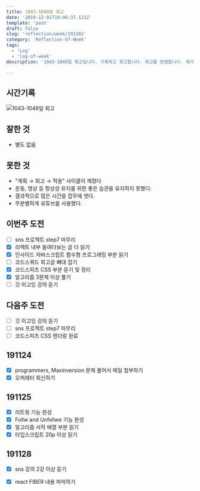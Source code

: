 ```yaml
---
title: 1043-1049일 회고
date: '2019-12-01T10:46:37.121Z'
template: 'post'
draft: false
slug: 'reflection/week/191201'
category: 'Reflection-Of-Week'
tags:
  - 'Log'
  - 'log-of-week'
description: '1043-1049일 회고입니다. 기록하고 회고합니다. 회고를 반영합니다. 제가 자라는 방식입니다.'

---
```


## 시간기록 

![1043-1049일 회고](https://user-images.githubusercontent.com/35516239/69940907-b6eac080-1526-11ea-8914-801f9b7ba8b9.png)

## 잘한 것

- 별도 없음

## 못한 것

- "계획 &rarr; 회고 &rarr; 적용" 사이클이 깨졌다
- 운동, 명상 등 항상성 유지를 위한 좋은 습관을 유지하지  못했다.
- 결과적으로 많은 시간을 잡무에 썻다. 
- 무분별하게 유튜브를 사용했다. 

## 이번주 도전

- [ ] sns 프로젝트 step7 마무리 
- [x] 리엑트 내부 들여다보는 글 다 읽기
- [x] 인사이드 자바스크립트 함수형 프로그래밍 부분 읽기 
- [ ] 코드스쿼드 회고글 뼈대 잡기 
- [x] 코드스피츠 CSS 부분 듣기 및 정리 
- [x] 알고리즘 3문제 이상 풀기 
- [ ] 깃 이고잉 강의 듣기 

## 다음주 도전

- [ ] 깃 이고잉 강의 듣기
- [ ] sns 프로젝트 step7 마무리 
- [ ] 코드스피츠 CSS 렌더링 완료

## 191124

- [x] programmers, Maxinversion 문제 풀어서 메일 첨부하기 
- [x] 오퍼레터 회신하기 

## 191125

- [x] 리트윗 기능 완성 
- [x] Follw and Unfollwe 기능 완성
- [x] 알고리즘 서적 배열 부분 읽기
- [x] 타입스크립트 20p 이상 읽기 

## 191128

- [x] sns 강의 2강 이상 듣기 

- [x] react FIBER 내용 파악하기 

  




